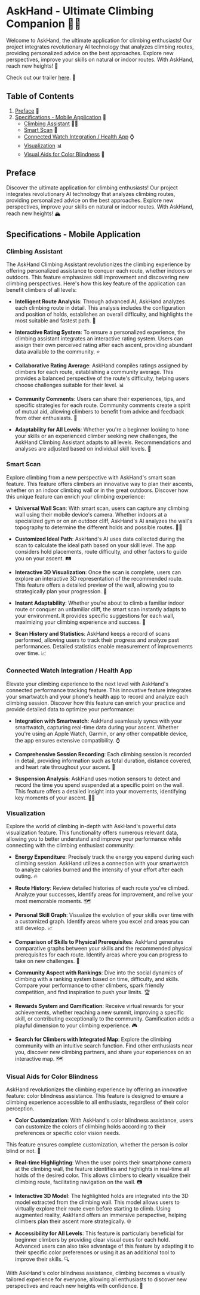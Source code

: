 # AskHand - Ultimate Climbing Companion 🧗‍♂️

Welcome to AskHand, the ultimate application for climbing enthusiasts! Our project integrates revolutionary AI technology that analyzes climbing routes, providing personalized advice on the best approaches. Explore new perspectives, improve your skills on natural or indoor routes. With AskHand, reach new heights! 🚀

Check out our trailer [here](https://www.youtube.com/watch?v=DAsmYm0GoBA). 🎥

## Table of Contents
1. [Preface](#preface) 📖
2. [Specifications - Mobile Application](#specifications---mobile-application) 📱
   - [Climbing Assistant](#climbing-assistant) 🧗‍♀️
   - [Smart Scan](#smart-scan) 📸
   - [Connected Watch Integration / Health App](#connected-watch-integration--health-app) ⌚
   - [Visualization](#visualization) 📊
   - [Visual Aids for Color Blindness](#visual-aids-for-color-blindness) 🌈

## Preface
Discover the ultimate application for climbing enthusiasts! Our project integrates revolutionary AI technology that analyzes climbing routes, providing personalized advice on the best approaches. Explore new perspectives, improve your skills on natural or indoor routes. With AskHand, reach new heights! 🏔️

## Specifications - Mobile Application

### Climbing Assistant
The AskHand Climbing Assistant revolutionizes the climbing experience by offering personalized assistance to conquer each route, whether indoors or outdoors. This feature emphasizes skill improvement and discovering new climbing perspectives. Here's how this key feature of the application can benefit climbers of all levels:

- **Intelligent Route Analysis**: Through advanced AI, AskHand analyzes each climbing route in detail. This analysis includes the configuration and position of holds, establishes an overall difficulty, and highlights the most suitable and fastest path. 🤖

- **Interactive Rating System**: To ensure a personalized experience, the climbing assistant integrates an interactive rating system. Users can assign their own perceived rating after each ascent, providing abundant data available to the community. ⭐

- **Collaborative Rating Average**: AskHand compiles ratings assigned by climbers for each route, establishing a community average. This provides a balanced perspective of the route's difficulty, helping users choose challenges suitable for their level. 📊

- **Community Comments**: Users can share their experiences, tips, and specific strategies for each route. Community comments create a spirit of mutual aid, allowing climbers to benefit from advice and feedback from other enthusiasts. 💬

- **Adaptability for All Levels**: Whether you're a beginner looking to hone your skills or an experienced climber seeking new challenges, the AskHand Climbing Assistant adapts to all levels. Recommendations and analyses are adjusted based on individual skill levels. 🔄

### Smart Scan
Explore climbing from a new perspective with AskHand's smart scan feature. This feature offers climbers an innovative way to plan their ascents, whether on an indoor climbing wall or in the great outdoors. Discover how this unique feature can enrich your climbing experience:

- **Universal Wall Scan**: With smart scan, users can capture any climbing wall using their mobile device's camera. Whether indoors at a specialized gym or on an outdoor cliff, AskHand's AI analyzes the wall's topography to determine the different holds and possible routes. 🧗‍♀️

- **Customized Ideal Path**: AskHand's AI uses data collected during the scan to calculate the ideal path based on your skill level. The app considers hold placements, route difficulty, and other factors to guide you on your ascent. 🛤️

- **Interactive 3D Visualization**: Once the scan is complete, users can explore an interactive 3D representation of the recommended route. This feature offers a detailed preview of the wall, allowing you to strategically plan your progression. 📐

- **Instant Adaptability**: Whether you're about to climb a familiar indoor route or conquer an unfamiliar cliff, the smart scan instantly adapts to your environment. It provides specific suggestions for each wall, maximizing your climbing experience and success. 🔄

- **Scan History and Statistics**: AskHand keeps a record of scans performed, allowing users to track their progress and analyze past performances. Detailed statistics enable measurement of improvements over time. 📈

### Connected Watch Integration / Health App
Elevate your climbing experience to the next level with AskHand's connected performance tracking feature. This innovative feature integrates your smartwatch and your phone's health app to record and analyze each climbing session. Discover how this feature can enrich your practice and provide detailed data to optimize your performance:

- **Integration with Smartwatch**: AskHand seamlessly syncs with your smartwatch, capturing real-time data during your ascent. Whether you're using an Apple Watch, Garmin, or any other compatible device, the app ensures extensive compatibility. ⌚

- **Comprehensive Session Recording**: Each climbing session is recorded in detail, providing information such as total duration, distance covered, and heart rate throughout your ascent. 📝

- **Suspension Analysis**: AskHand uses motion sensors to detect and record the time you spend suspended at a specific point on the wall. This feature offers a detailed insight into your movements, identifying key moments of your ascent. 🏋️‍♂️

### Visualization
Explore the world of climbing in-depth with AskHand's powerful data visualization feature. This functionality offers numerous relevant data, allowing you to better understand and improve your performance while connecting with the climbing enthusiast community:

- **Energy Expenditure**: Precisely track the energy you expend during each climbing session. AskHand utilizes a connection with your smartwatch to analyze calories burned and the intensity of your effort after each outing. 🔥

- **Route History**: Review detailed histories of each route you've climbed. Analyze your successes, identify areas for improvement, and relive your most memorable moments. 🗺️

- **Personal Skill Graph**: Visualize the evolution of your skills over time with a customized graph. Identify areas where you excel and areas you can still develop. 📈

- **Comparison of Skills to Physical Prerequisites**: AskHand generates comparative graphs between your skills and the recommended physical prerequisites for each route. Identify areas where you can progress to take on new challenges. 🔄

- **Community Aspect with Rankings**: Dive into the social dynamics of climbing with a ranking system based on time, difficulty, and skills. Compare your performance to other climbers, spark friendly competition, and find inspiration to push your limits. 🏆

- **Rewards System and Gamification**: Receive virtual rewards for your achievements, whether reaching a new summit, improving a specific skill, or contributing exceptionally to the community. Gamification adds a playful dimension to your climbing experience. 🎮

- **Search for Climbers with Integrated Map**: Explore the climbing community with an intuitive search function. Find other enthusiasts near you, discover new climbing partners, and share your experiences on an interactive map. 🗺️

### Visual Aids for Color Blindness
AskHand revolutionizes the climbing experience by offering an innovative feature: color blindness assistance. This feature is designed to ensure a climbing experience accessible to all enthusiasts, regardless of their color perception.

- **Color Customization**: With AskHand's color blindness assistance, users can customize the colors of climbing holds according to their preferences or specific color vision needs.

 This feature ensures complete customization, whether the person is color blind or not. 🎨

- **Real-time Highlighting**: When the user points their smartphone camera at the climbing wall, the feature identifies and highlights in real-time all holds of the desired color. This allows climbers to clearly visualize their climbing route, facilitating navigation on the wall. 📷

- **Interactive 3D Model**: The highlighted holds are integrated into the 3D model extracted from the climbing wall. This model allows users to virtually explore their route even before starting to climb. Using augmented reality, AskHand offers an immersive perspective, helping climbers plan their ascent more strategically. 🌐

- **Accessibility for All Levels**: This feature is particularly beneficial for beginner climbers by providing clear visual cues for each hold. Advanced users can also take advantage of this feature by adapting it to their specific color preferences or using it as an additional tool to improve their skills. 🔍

With AskHand's color blindness assistance, climbing becomes a visually tailored experience for everyone, allowing all enthusiasts to discover new perspectives and reach new heights with confidence. 🌟
